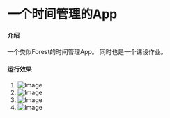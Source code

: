 # 一个时间管理的App

#### 介绍
一个类似Forest的时间管理App。
同时也是一个课设作业。


#### 运行效果

1.  ![Image](https://gitee.com/alitakeep/focusApp.git)
2.  ![Image](https://gitee.com/alitakeep/focusApp/raw/master/%E8%AE%B0%E5%BD%95.JPG)
3.  ![Image](https://gitee.com/alitakeep/focusApp.git)
4.  ![Image](https://gitee.com/alitakeep/focusApp.git)


